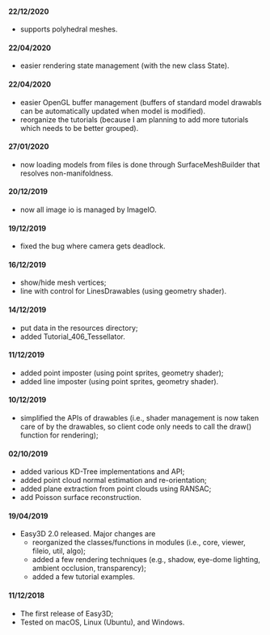 #### 22/12/2020
- supports polyhedral meshes.

#### 22/04/2020
  - easier rendering state management (with the new class State). 

#### 22/04/2020
  - easier OpenGL buffer management (buffers of standard model drawabls can be automatically updated when model is modified).
  - reorganize the tutorials (because I am planning to add more tutorials which needs to be better grouped).
  
#### 27/01/2020
  - now loading models from files is done through SurfaceMeshBuilder that resolves non-manifoldness.

#### 20/12/2019
  - now all image io is managed by ImageIO.

#### 19/12/2019
  - fixed the bug where camera gets deadlock.

#### 16/12/2019
  - show/hide mesh vertices;
  - line with control for LinesDrawables (using geometry shader).

#### 14/12/2019
  - put data in the resources directory;
  - added Tutorial_406_Tessellator.

#### 11/12/2019
  - added point imposter (using point sprites, geometry shader);
  - added line imposter (using point sprites, geometry shader).

#### 10/12/2019 
  - simplified the APIs of drawables (i.e., shader management is now taken care of by the drawables, so client code only needs to call the draw() function for rendering);

#### 02/10/2019 
  - added various KD-Tree implementations and API;
  - added point cloud normal estimation and re-orientation;
  - added plane extraction from point clouds using RANSAC;
  - add Poisson surface reconstruction.

#### 19/04/2019
  - Easy3D 2.0 released. Major changes are
    - reorganized the classes/functions in modules (i.e., core, viewer, fileio, util, algo);
    - added a few rendering techniques (e.g., shadow, eye-dome lighting, ambient occlusion, transparency);
    - added a few tutorial examples.

#### 11/12/2018
  - The first release of Easy3D;
  - Tested on macOS, Linux (Ubuntu), and Windows.
